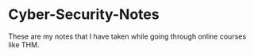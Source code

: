 # Cyber-Security-Notes
These are my notes that I have taken while going through online courses like THM.

